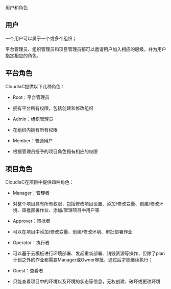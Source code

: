 用户和角色

## 用户

一个用户可以属于一个或多个组织；

平台管理员、组织管理员和项目管理员都可以邀请用户加入相应的层级，并为用户指定相应的角色。

## 平台角色

CloudIaC提供以下几种角色：

- Root：平台管理员

- 拥有平台所有权限，包括创建和修改组织

- Admin：组织管理员

- 在组织内拥有所有权限

- Member：普通用户

- 根据管理员授予的项目角色拥有相应的权限

## 项目角色

CloudIaC在项目中提供四种角色：

- Manager：管理者

- 对整个项目具有所有权限，包括修改项目设置、添加/修改变量、创建/修改环境、审批部署作业、添加/管理项目中用户等

- Approver：审批者

- 可以在项目中添加/修改变量、创建/修改环境、审批部署作业

- Operator：执行者

- 可以基于云模板进行环境部署、发起重新部署、销毁资源等操作，但除了plan计划之外的作业都需要Manager或Owner审批，通过后才能继续执行；

- Guest：查看者

- 只能查看项目中的环境以及环境的状态等信息，无权创建、破坏或更改环境